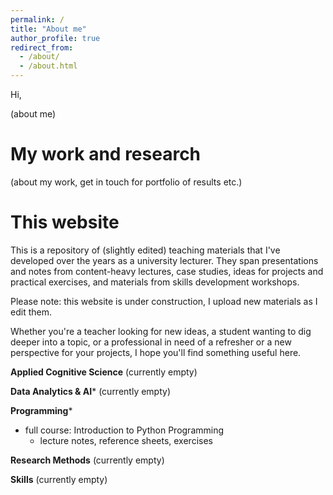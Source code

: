 ```yaml
---
permalink: /
title: "About me"
author_profile: true
redirect_from: 
  - /about/
  - /about.html
---
```


Hi, 

(about me)

My work and research
======
(about my work, get in touch for portfolio of results etc.)

This website
======
This is a repository of (slightly edited) teaching materials that I've developed over the years as a university lecturer. They span presentations and notes from content-heavy lectures, case studies, ideas for projects and practical exercises, and materials from skills development workshops. 

Please note: this website is under construction, I upload new materials as I edit them. 

Whether you're a teacher looking for new ideas, a student wanting to dig deeper into a topic, or a professional in need of a refresher or a new perspective for your projects, I hope you'll find something useful here. 

**Applied Cognitive Science**
(currently empty)

**Data Analytics & AI***
(currently empty)

**Programming***
* full course: Introduction to Python Programming
  * lecture notes, reference sheets, exercises

**Research Methods**
(currently empty)

**Skills**
(currently empty)

